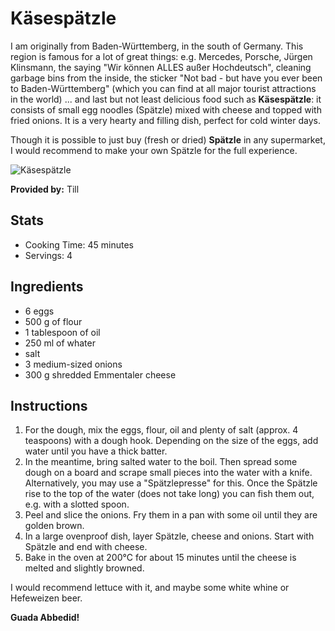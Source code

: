 # Käsespätzle

I am originally from Baden-Württemberg, in the south of Germany. This region is famous for a lot of great things: e.g. Mercedes, Porsche, Jürgen Klinsmann, the saying "Wir können ALLES außer Hochdeutsch", cleaning garbage bins from the inside, the sticker "Not bad - but have you ever been to Baden-Württemberg" (which you can find at all major tourist attractions in the world) ... and last but not least delicious food such as **Käsespätzle**: it consists of small egg noodles (Spätzle) mixed with cheese and topped with fried onions. It is a very hearty and filling dish, perfect for cold winter days.

Though it is possible to just buy (fresh or dried) **Spätzle** in any supermarket, I would recommend to make your own Spätzle for the full experience. 

![Käsespätzle](https://eat.de/wp-content/uploads/2024/02/schwaebische-kaesespaetzle-7071.jpg.webp)

**Provided by:** Till

## Stats
- Cooking Time: 45 minutes
- Servings: 4

## Ingredients
- 6	eggs
- 500 g of flour 
- 1 tablespoon of oil
- 250 ml of whater
- salt
- 3 medium-sized onions
- 300 g shredded Emmentaler cheese

## Instructions
1. For the dough, mix the eggs, flour, oil and plenty of salt (approx. 4 teaspoons) with a dough hook. Depending on the size of the eggs, add water until you have a thick batter.
2. In the meantime, bring salted water to the boil. Then spread some dough on a board and scrape small pieces into the water with a knife. Alternatively, you may use a "Spätzlepresse" for this. Once the Spätzle rise to the top of the water (does not take long) you can fish them out, e.g. with a slotted spoon.
3. Peel and slice the onions. Fry them in a pan with some oil until they are golden brown.
4. In a large ovenproof dish, layer Spätzle, cheese and onions. Start with Spätzle and end with cheese.
5. Bake in the oven at 200°C for about 15 minutes until the cheese is melted and slightly browned.

I would recommend lettuce with it, and maybe some white whine or Hefeweizen beer.

**Guada Abbedid!**